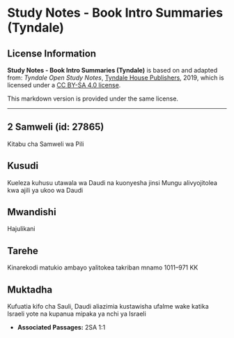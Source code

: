 # Study Notes - Book Intro Summaries (Tyndale)

## License Information

**Study Notes - Book Intro Summaries (Tyndale)** is based on and adapted from: _Tyndale Open Study Notes_, [Tyndale House Publishers](https://tyndaleopenresources.com/), 2019, which is licensed under a [CC BY-SA 4.0 license](https://creativecommons.org/licenses/by-sa/4.0/legalcode.en).

This markdown version is provided under the same license.



--------------------------------

## 2 Samweli (id: 27865)

Kitabu cha Samweli wa Pili

Kusudi
------

Kueleza kuhusu utawala wa Daudi na kuonyesha jinsi Mungu alivyojitolea kwa ajili ya ukoo wa Daudi

Mwandishi
---------

Hajulikani

Tarehe
------

Kinarekodi matukio ambayo yalitokea takriban mnamo 1011–971 KK

Muktadha
--------

Kufuatia kifo cha Sauli, Daudi aliazimia kustawisha ufalme wake katika Israeli yote na kupanua mipaka ya nchi ya Israeli

* **Associated Passages:** 2SA 1:1

